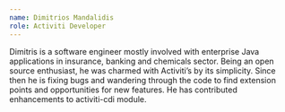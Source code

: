 ```yaml
--- 
name: Dimitrios Mandalidis
role: Activiti Developer
---
```


Dimitris is a software engineer mostly involved with enterprise Java applications in insurance, banking and chemicals sector. Being an open source enthusiast, he was charmed with Activiti’s by its simplicity. Since then he is fixing bugs and wandering through the code to find extension points and opportunities for new features. He has contributed enhancements to activiti-cdi module.
